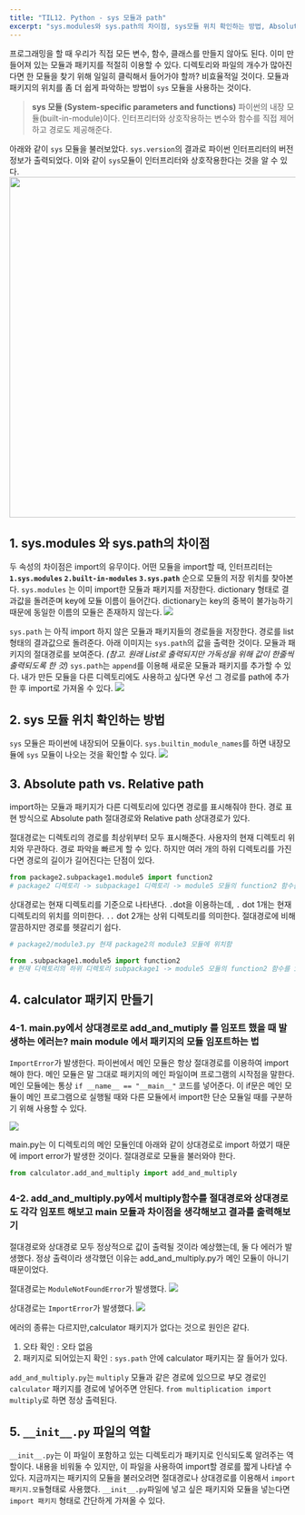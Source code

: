 ```yaml
---
title: "TIL12. Python - sys 모듈과 path"
excerpt: "sys.modules와 sys.path의 차이점, sys모듈 위치 확인하는 방법, Absolute path Relative path, __init__.py 파일의 역할"
---
```


프로그래밍을 할 때 우리가 직접 모든 변수, 함수, 클래스를 만들지 않아도 된다. 이미 만들어져 있는 모듈과 패키지를 적절히 이용할 수 있다. 디렉토리와 파일의 개수가 많아진다면 한 모듈을 찾기 위해 일일히 클릭해서 들어가야 할까? 비효율적일 것이다. 모듈과 패키지의 위치를 좀 더 쉽게 파악하는 방법이 `sys` 모듈을 사용하는 것이다.

> **sys 모듈 (System-specific parameters and functions)**
파이썬의 내장 모듈(built-in-module)이다. 인터프리터와 상호작용하는 변수와 함수를 직접 제어하고 경로도 제공해준다. 

아래와 같이 `sys` 모듈을 불러보았다. `sys.version`의 결과로 파이썬 인터프리터의 버전 정보가 출력되었다. 이와 같이 `sys`모듈이 인터프리터와 상호작용한다는 것을 알 수 있다.
<img src="https://images.velog.io/images/byoungju1012/post/f092405b-ad77-4e71-9a23-e663e05d53d4/%E1%84%89%E1%85%B3%E1%84%8F%E1%85%B3%E1%84%85%E1%85%B5%E1%86%AB%E1%84%89%E1%85%A3%E1%86%BA%202021-07-10%20%E1%84%8B%E1%85%A9%E1%84%92%E1%85%AE%208.35.55.png" width="600">

## 1. sys.modules 와 sys.path의 차이점
두 속성의 차이점은 import의 유무이다. 어떤 모듈을 import할 때, 인터프리터는 **`1.sys.modules` `2.built-in-modules` `3.sys.path`** 순으로 모듈의 저장 위치를 찾아본다.
`sys.modules` 는 이미 import한 모듈과 패키지를 저장한다. dictionary 형태로 결과값을 돌려준며 key에 모듈 이름이 들어간다. dictionary는 key의 중복이 불가능하기 때문에 동일한 이름의 모듈은 존재하지 않는다. 
![](https://images.velog.io/images/byoungju1012/post/df2358fe-7ee2-4377-8b31-58fc32b35b20/%E1%84%89%E1%85%B3%E1%84%8F%E1%85%B3%E1%84%85%E1%85%B5%E1%86%AB%E1%84%89%E1%85%A3%E1%86%BA%202021-07-10%20%E1%84%8B%E1%85%A9%E1%84%92%E1%85%AE%208.00.43.png)

`sys.path` 는 아직 import 하지 않은 모듈과 패키지들의 경로들을 저장한다. 경로를 list 형태의 결과값으로 돌려준다. 아래 이미지는 `sys.path`의 값을 출력한 것이다. 모듈과 패키지의 절대경로를 보여준다. _(참고. 원래 List로 출력되지만 가독성을 위해 값이 한줄씩 출력되도록 한 것)_ 
`sys.path`는 `append`를 이용해 새로운 모듈과 패키지를 추가할 수 있다. 내가 만든 모듈을 다른 디렉토리에도 사용하고 싶다면 우선 그 경로를 path에 추가한 후 import로 가져올 수 있다.
![](https://images.velog.io/images/byoungju1012/post/85a8fe1e-9856-45fd-af6b-516539ce81d7/%E1%84%89%E1%85%B3%E1%84%8F%E1%85%B3%E1%84%85%E1%85%B5%E1%86%AB%E1%84%89%E1%85%A3%E1%86%BA%202021-07-10%20%E1%84%8B%E1%85%A9%E1%84%92%E1%85%AE%2010.21.56.png)

## 2. sys 모듈 위치 확인하는 방법
`sys` 모듈은 파이썬에 내장되어 모듈이다. `sys.builtin_module_names`를 하면 내장모듈에 `sys` 모듈이 나오는 것을 확인할 수 있다.
![](https://images.velog.io/images/byoungju1012/post/10850abc-78aa-4a33-a450-c81ef4de6e79/%E1%84%89%E1%85%B3%E1%84%8F%E1%85%B3%E1%84%85%E1%85%B5%E1%86%AB%E1%84%89%E1%85%A3%E1%86%BA%202021-07-10%20%E1%84%8B%E1%85%A9%E1%84%92%E1%85%AE%209.21.22.png)

## 3. Absolute path vs. Relative path
import하는 모듈과 패키지가 다른 디렉토리에 있다면 경로를 표시해줘야 한다. 경로 표현 방식으로 Absolute path 절대경로와 Relative path 상대경로가 있다. 

절대경로는 디렉토리의 경로를 최상위부터 모두 표시해준다. 사용자의 현재 디렉토리 위치와 무관하다. 경로 파악을 빠르게 할 수 있다. 하지만 여러 개의 하위 디렉토리를 가진다면 경로의 길이가 길어진다는 단점이 있다.
```python
from package2.subpackage1.module5 import function2
# package2 디렉토리 -> subpackage1 디렉토리 -> module5 모듈의 function2 함수를 import함
```

상대경로는 현재 디렉토리를 기준으로 나타낸다. `.`dot을 이용하는데, `.` dot 1개는 현재 디렉토리의 위치를 의미한다. `..` dot 2개는 상위 디렉토리를 의미한다. 절대경로에 비해 깔끔하지만 경로를 헷갈리기 쉽다.
```python
# package2/module3.py 현재 package2의 module3 모듈에 위치함

from .subpackage1.module5 import function2 
# 현재 디렉토리의 하위 디렉토리 subpackage1 -> module5 모듈의 function2 함수를 import 함
```

## 4. calculator 패키지 만들기

### 4-1. main.py에서 상대경로로 add_and_mutiply 를 임포트 했을 때 발생하는 에러는? main module 에서 패키지의 모듈 임포트하는 법
`ImportError`가 발생한다. 파이썬에서 메인 모듈은 항상 절대경로를 이용하여 import 해야 한다. 메인 모듈은 말 그대로 패키지의 메인 파일이며 프로그램의 시작점을 말한다. 메인 모듈에는 통상 `if __name__ == "__main__"` 코드를 넣어준다. 이 if문은 메인 모듈이 메인 프로그램으로 실행될 때와 다른 모듈에서 import한 단순 모듈일 때를 구분하기 위해 사용할 수 있다.

![](https://images.velog.io/images/byoungju1012/post/e36d0ad3-3aab-4140-b940-dea18d52af1b/%E1%84%89%E1%85%B3%E1%84%8F%E1%85%B3%E1%84%85%E1%85%B5%E1%86%AB%E1%84%89%E1%85%A3%E1%86%BA%202021-07-10%20%E1%84%8B%E1%85%A9%E1%84%92%E1%85%AE%2011.14.08.png)

main.py는 이 디렉토리의 메인 모듈인데 아래와 같이 상대경로로 import 하였기 때문에 import error가 발생한 것이다. 절대경로로 모듈을 불러와야 한다.
```python
from calculator.add_and_multiply import add_and_multiply
```

### 4-2. add_and_multiply.py에서 multiply함수를 절대경로와 상대경로도 각각 임포트 해보고 main 모듈과 차이점을 생각해보고 결과를 출력해보기
절대경로와 상대경로 모두 정상적으로 값이 출력될 것이라 예상했는데, 둘 다 에러가 발생했다. 정상 출력이라 생각했던 이유는 add_and_multiply.py가 메인 모듈이 아니기 때문이었다.

절대경로는 `ModuleNotFoundError`가 발생했다.
<img src="https://images.velog.io/images/byoungju1012/post/59114d39-a84a-438b-aa61-4b5719a6c221/%E1%84%89%E1%85%B3%E1%84%8F%E1%85%B3%E1%84%85%E1%85%B5%E1%86%AB%E1%84%89%E1%85%A3%E1%86%BA%202021-07-11%20%E1%84%8B%E1%85%A9%E1%84%8C%E1%85%A5%E1%86%AB%2012.12.47.png">

상대경로는 `ImportError`가 발생했다.
<img src="https://images.velog.io/images/byoungju1012/post/49e18c64-d29f-450d-866a-6bc3c7058c61/%E1%84%89%E1%85%B3%E1%84%8F%E1%85%B3%E1%84%85%E1%85%B5%E1%86%AB%E1%84%89%E1%85%A3%E1%86%BA%202021-07-11%20%E1%84%8B%E1%85%A9%E1%84%8C%E1%85%A5%E1%86%AB%2012.13.18.png">

에러의 종류는 다르지만,calculator 패키지가 없다는 것으로 원인은 같다. 
1. 오타 확인 : 오타 없음
2. 패키지로 되어있는지 확인 : `sys.path` 안에 calculator 패키지는 잘 들어가 있다. 

`add_and_multiply.py`는 `multiply` 모듈과 같은 경로에 있으므로 부모 경로인 `calculator` 패키지를 경로에 넣어주면 안된다. `from multiplication import multiply`로 하면 정상 출력된다.

## 5. `__init__.py` 파일의 역할
`__init__.py`는 이 파일이 포함하고 있는 디렉토리가 패키지로 인식되도록 알려주는 역할이다. 내용을 비워둘 수 있지만, 이 파일을 사용하여 import할 경로를 짧게 나타낼 수 있다. 지금까지는 패키지의 모듈을 불러오려면 절대경로나 상대경로를 이용해서 `import 패키지.모듈`형태로 사용했다. `__init__.py`파일에 넣고 싶은 패키지와 모듈을 넣는다면 `import 패키지` 형태로 간단하게 가져올 수 있다. 
